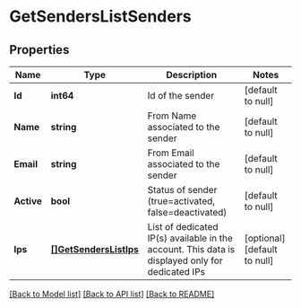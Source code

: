 # GetSendersListSenders

## Properties
Name | Type | Description | Notes
------------ | ------------- | ------------- | -------------
**Id** | **int64** | Id of the sender | [default to null]
**Name** | **string** | From Name associated to the sender | [default to null]
**Email** | **string** | From Email associated to the sender | [default to null]
**Active** | **bool** | Status of sender (true&#x3D;activated, false&#x3D;deactivated) | [default to null]
**Ips** | [**[]GetSendersListIps**](getSendersList_ips.md) | List of dedicated IP(s) available in the account. This data is displayed only for dedicated IPs | [optional] [default to null]

[[Back to Model list]](../README.md#documentation-for-models) [[Back to API list]](../README.md#documentation-for-api-endpoints) [[Back to README]](../README.md)



